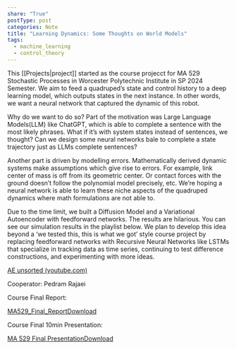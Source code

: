 ```yaml
---
share: "True"
postType: post
categories: Note
title: "Learning Dynamics: Some Thoughts on World Models"
tags: 
  - machine_learning
  - control_theory
---
```


This [[Projects|project]] started as the course projecct for MA 529 Stochastic Processes in Worcester Polytechnic Institute in SP 2024 Semester. We aim to feed a quadruped’s state and control history to a deep learning model, which outputs states in the next instance. In other words, we want a neural network that captured the dynamic of this robot.

Why do we want to do so? Part of the motivation was Large Language Models(LLM) like ChatGPT, which is able to complete a sentence with the most likely phrases. What if it’s with system states instead of sentences, we thought? Can we design some neural networks bale to complete a state trajectory just as LLMs complete sentences?

Another part is driven by modelling errors. Mathematically derived dynamic systems make assumptions which give rise to errors. For example, link center of mass is off from its geometric center. Or contact forces with the ground doesn’t follow the polynomial model precisely, etc. We’re hoping a neural network is able to learn these niche aspects of the quadruped dynamics where math formulations are not able to.

Due to the time limit, we built a Diffusion Model and a Variational Autoencoder with feedforward networks. The results are hilarious. You can see our simulation results in the playlist below. We plan to develop this idea beyond a ‘we tested this, this is what we got’ style course project by replacing feedforward networks with Recursive Neural Networks like LSTMs that specialize in tracking data as time series, continuing to test difference constructions, and experimenting with more ideas.

[AE unsorted (youtube.com)](https://www.youtube.com/watch?v=C5HenmXGH18&list=PLs3cT-s1EaOcz7azQ7wEMfVoVdm0u8nrH)

Cooperator: Pedram Rajaei

Course Final Report:

[MA529_Final_Report](https://zhuncollectedwork.com/wp-content/uploads/2024/08/ma529_final_report.pdf)[Download](https://zhuncollectedwork.com/wp-content/uploads/2024/08/ma529_final_report.pdf)

Course Final 10min Presentation:

[MA 529 Final Presentation](https://zhuncollectedwork.com/wp-content/uploads/2024/08/ma-529-final-presentation.pdf)[Download](https://zhuncollectedwork.com/wp-content/uploads/2024/08/ma-529-final-presentation.pdf)